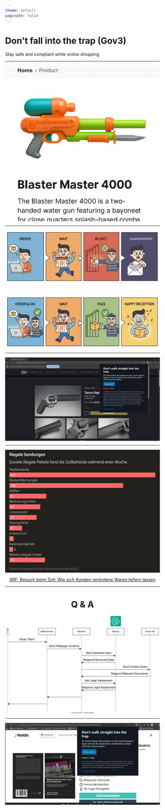 ```yaml
---
theme: default
paginate: false
---
```


<!-- footer: ![w:150](logo.svg) -->

<style>
footer {
  /* Unset default placing inherited from the built-in theme */
  left: auto;
  right: auto;
  top: auto;
  bottom: auto;

  /* Place to right-bottom */
  right: 20px;
  bottom: 20px;
}
</style>

# **Don't fall into the trap (Gov3)**

Stay safe and compliant while online shopping

---

<style>
img[alt~="center"] {
  display: block;
  margin: 0 auto;
}
</style>
![h:600 center](Copilot_20250926_181137.png)

<!-- Excitedly waiting for your new Blaster Master 4000! Only to find customs to reject the package. Worst case, they're even sending you a letter with legal actions. -->

---

![h:500 center](../Doc/order_process_checked.png)

---

![h:500 center](../Doc/example_usage.png)

---
<style scoped>
section{
  font-size:10px; 
}
</style>
![h:500 center](illegal_packages.png)

<center>
  <a href="https://www.srf.ch/news/schweiz/onlinehandel-besuch-beim-zoll-wie-sich-kunden-verbotene-waren-liefern-lassen">SRF: Besuch beim Zoll: Wie sich Kunden verbotene Waren liefern lassen</a>
</center>

<!--
- over 600 products in one week! (679)
-->

---
<center>

# Q & A

</center>

![h:500 center](sequence.drawio.svg)

<!-- 
- That's were we come in. 
- Input 
  - as easy as possible: WebExtension vs WebApp
  - Sanitation (HTML, strip down)
- API
  - currently URLs
  - extendable
- Extraction
  - Use LLM with sanitized input
  - Get structure output: product description, category, product identification number
- Legality Check
  - (Curated) FEDLEX catalogue as vectors (Swiss Legal Guidelines)
  - Query relevant documents
  - RAG approach: Use LLM to provide confidence regarding product legality in context of the retrieved documents
-->

---

![h:500 center](../Doc/example_usage_book_tnt.png)